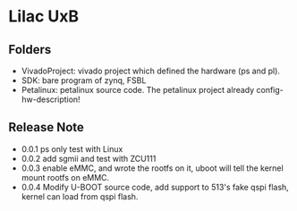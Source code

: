 # Lilac UxB

## Folders

- VivadoProject: vivado project which defined the hardware (ps and pl).
- SDK: bare program of zynq, FSBL
- Petalinux: petalinux source code. The petalinux project already config-hw-description!

## Release Note

- 0.0.1 ps only test with Linux
- 0.0.2 add sgmii and test with ZCU111
- 0.0.3 enable eMMC, and wrote the rootfs on it, uboot will tell the kernel mount rootfs on eMMC.
- 0.0.4 Modify U-BOOT source code, add support to 513's fake qspi flash, kernel can load from qspi flash.
